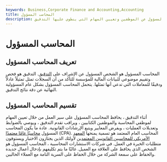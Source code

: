 ```yaml
---
keywords: Business,Corporate Finance and Accounting,Accounting
title: المحاسب المسؤول
description: المحاسب المسؤول هو الشخص المسؤول عن الموظفين وتعيين المهام التي ينطوي عليها التدقيق.
---
```


# المحاسب المسؤول
## تعريف المحاسب المسؤول

المحاسب المسؤول هو الشخص المسؤول عن الإشراف على [التدقيق](/audit). التدقيق هو فحص وتقييم موضوعي للبيانات المالية للمؤسسة للتأكد من أن السجلات تمثل تمثيلاً عادلاً ودقيقًا للمعاملات التي تدعي أنها تمثلها. يتحمل المحاسب المسؤول بشكل عام المسؤولية النهائية عن دقة نتائج التدقيق.

## تقسيم المحاسب المسؤول

أثناء التدقيق ، يحافظ المحاسب المسؤول على سير العمل من خلال تعيين المهام لموظفي المحاسبة والموظفين الكتابيين ، ويراقب تقدم التدقيق ، ويوصي بالضوابط وتعديلات العمليات ، ويفرض المعايير ويتبع الإرشادات القانونية. عادة ما يكون المحاسب المسؤول [محاسبًا عامًا معتمدًا](/cpa) (CPA). المحاسب العام المعتمد هو تسمية يمنحها [المعهد الأمريكي للمحاسبين القانونيين المعتمدين](/american-institute-of-certified-public-accountants) لأولئك الذين يجتازون الاختبار ويستوفون متطلبات الخبرة في العمل. في شركات الاستشارات المحاسبية ، المحاسب المسؤول هو الشخص الذي يحافظ على العلاقة مع العميل. غالبًا ما يتم تكليفهم بإدخال أعمال جديدة والحفاظ على سمعة الشركة من خلال الحفاظ على السرية التامة مع العملاء الحاليين.

